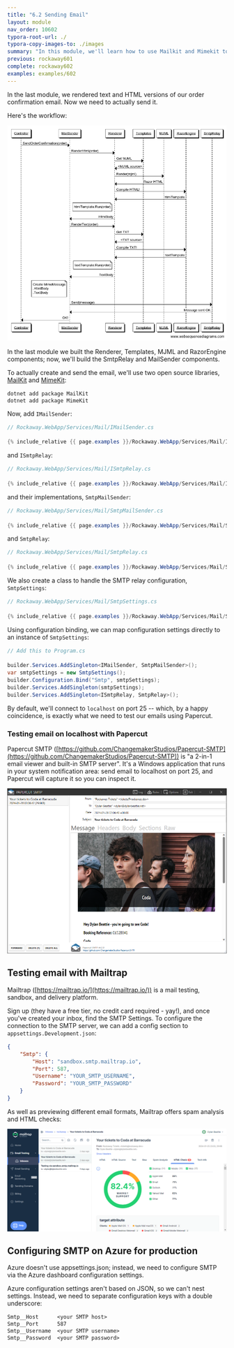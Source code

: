```yaml
---
title: "6.2 Sending Email"
layout: module
nav_order: 10602
typora-root-url: ./
typora-copy-images-to: ./images
summary: "In this module, we'll learn how to use Mailkit and Mimekit to send email from an ASP.NET web application, and how to test email delivery using tools like Papercut and MailTrap."
previous: rockaway601
complete: rockaway602
examples: examples/602
---
```


In the last module, we rendered text and HTML versions of our order confirmation email. Now we need to actually send it.

Here's the workflow:

![mail-workflow](images/mail-workflow.png)

In the last module we built the Renderer, Templates, MJML and RazorEngine components; now, we'll build the SmtpRelay and MailSender components.

To actually create and send the email, we'll use two open source libraries, [MailKit](https://github.com/jstedfast/MailKit) and [MimeKit](https://github.com/jstedfast/MimeKit):

```
dotnet add package MailKit
dotnet add package MimeKit
```

Now, add `IMailSender`:

```csharp
// Rockaway.WebApp/Services/Mail/IMailSender.cs

{% include_relative {{ page.examples }}/Rockaway.WebApp/Services/Mail/IMailSender.cs %}
```
and `ISmtpRelay`:

```csharp
// Rockaway.WebApp/Services/Mail/ISmtpRelay.cs

{% include_relative {{ page.examples }}/Rockaway.WebApp/Services/Mail/ISmtpRelay.cs %}
```
and their implementations, `SmtpMailSender`:

```csharp
// Rockaway.WebApp/Services/Mail/SmtpMailSender.cs

{% include_relative {{ page.examples }}/Rockaway.WebApp/Services/Mail/SmtpMailSender.cs %}
```
and `SmtpRelay`:

```csharp
// Rockaway.WebApp/Services/Mail/SmtpRelay.cs

{% include_relative {{ page.examples }}/Rockaway.WebApp/Services/Mail/SmtpRelay.cs %}
```
We also create a class to handle the SMTP relay configuration, `SmtpSettings`:

```csharp
// Rockaway.WebApp/Services/Mail/SmtpSettings.cs

{% include_relative {{ page.examples }}/Rockaway.WebApp/Services/Mail/SmtpSettings.cs %}
```

Using configuration binding, we can map configuration settings directly to an instance of `SmtpSettings`:

```csharp
// Add this to Program.cs

builder.Services.AddSingleton<IMailSender, SmtpMailSender>();
var smtpSettings = new SmtpSettings();
builder.Configuration.Bind("Smtp", smtpSettings);
builder.Services.AddSingleton(smtpSettings);
builder.Services.AddSingleton<ISmtpRelay, SmtpRelay>();
```

By default, we'll connect to `localhost` on port 25 -- which, by a happy coincidence, is exactly what we need to test our emails using Papercut.

### Testing email on localhost with Papercut

Papercut SMTP ([https://github.com/ChangemakerStudios/Papercut-SMTP](https://github.com/ChangemakerStudios/Papercut-SMTP)) is "a 2-in-1 email viewer and built-in SMTP server". It's a Windows application that runs in your system notification area: send email to localhost on port 25, and Papercut will capture it so you can inspect it.

![image-20240128020835816](images/image-20240128020835816.png)

## Testing email with Mailtrap

Mailtrap ([https://mailtrap.io/](https://mailtrap.io/)) is a mail testing, sandbox, and delivery platform.

Sign up (they have a free tier, no credit card required - yay!), and once you've created your inbox, find the SMTP Settings. To configure the connection to the SMTP server, we can add a config section to `appsettings.Development.json`:

```json
{
	"Smtp": {
		"Host": "sandbox.smtp.mailtrap.io",
		"Port": 587,
		"Username": "YOUR_SMTP_USERNAME",
		"Password": "YOUR_SMTP_PASSWORD"
	}
}
```

As well as previewing different email formats, Mailtrap offers spam analysis and HTML checks:

![image-20240128021725390](images/image-20240128021725390.png)

## Configuring SMTP on Azure for production

Azure doesn't use appsettings.json; instead, we need to configure SMTP via the Azure dashboard configuration settings.

Azure configuration settings aren't based on JSON, so we can't nest settings. Instead, we need to separate configuration keys with a double underscore:

```
Smtp__Host		<your SMTP host>
Smtp__Port		587
Smtp__Username	<your SMTP username>
Smtp__Password	<your SMTP password>
```

